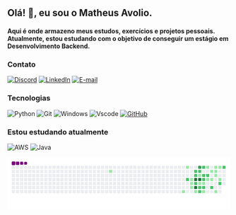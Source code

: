 ## Olá! 👋, eu sou o Matheus Avolio.
#### Aqui é onde armazeno meus estudos, exercícios e projetos pessoais. Atualmente, estou estudando com o objetivo de conseguir um estágio em Desenvolvimento Backend.
### Contato
[![Discord](https://img.shields.io/badge/Discord-7289DA?style=for-the-badge&logo=discord&logoColor=white)](https://discord.com/channels/@avolio#0930/) [![LinkedIn](https://img.shields.io/badge/LinkedIn-0077B5?style=for-the-badge&logo=linkedin&logoColor=white)](https://www.linkedin.com/in/matheusavolio/) [![E-mail](https://img.shields.io/badge/-Email-000?style=for-the-badge&logo=microsoft-outlook&logoColor=007BFF)](mailto:m.avolio@hotmail.com)

### Tecnologias
![Python](https://img.shields.io/badge/python-3670A0?style=for-the-badge&logo=python&logoColor=ffdd54) ![Git](https://img.shields.io/badge/GIT-E44C30?style=for-the-badge&logo=git&logoColor=white) 	![Windows](https://img.shields.io/badge/Windows-000?style=for-the-badge&logo=windows&logoColor=2CA5E0) ![Vscode](https://img.shields.io/badge/Vscode-007ACC?style=for-the-badge&logo=visual-studio-code&logoColor=white) 	[![GitHub](https://img.shields.io/badge/GitHub-100000?style=for-the-badge&logo=github&logoColor=white)](https://github.com/SEUUSERNAME)

### Estou estudando atualmente
![AWS](https://img.shields.io/badge/AWS-000.svg?style=for-the-badge&logo=amazon-aws&logoColor=white) ![Java](https://img.shields.io/badge/java-%23ED8B00.svg?style=for-the-badge&logo=openjdk&logoColor=white)


![snake gif](https://github.com/matheusavolio/matheusavolio/blob/output/github-contribution-grid-snake.gif)


